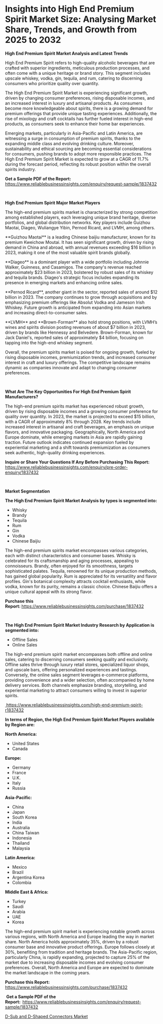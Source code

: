 <p><h1>Insights into High End Premium Spirit Market Size: Analysing Market Share, Trends, and Growth from 2025 to 2032</h1></p><p><strong>High End Premium Spirit Market Analysis and Latest Trends</strong></p>
<p><p>High End Premium Spirit refers to high-quality alcoholic beverages that are crafted with superior ingredients, meticulous production processes, and often come with a unique heritage or brand story. This segment includes upscale whiskey, vodka, gin, tequila, and rum, catering to discerning consumers who prioritize quality over quantity.</p><p>The High End Premium Spirit Market is experiencing significant growth, driven by changing consumer preferences, rising disposable incomes, and an increased interest in luxury and artisanal products. As consumers become more knowledgeable about spirits, there is a growing demand for premium offerings that provide unique tasting experiences. Additionally, the rise of mixology and craft cocktails has further fueled interest in high-end products, as consumers seek to enhance their home bar experiences.</p><p>Emerging markets, particularly in Asia-Pacific and Latin America, are witnessing a surge in consumption of premium spirits, thanks to the expanding middle class and evolving drinking culture. Moreover, sustainability and ethical sourcing are becoming essential considerations for consumers, pushing brands to adopt more responsible practices. The High End Premium Spirit Market is expected to grow at a CAGR of 11.7% during the forecast period, reflecting its robust position within the overall spirits industry.</p></p>
<p><strong>Get a Sample PDF of the Report:&nbsp;</strong> <a href="https://www.reliablebusinessinsights.com/enquiry/request-sample/1837432?utm_campaign=2319&utm_medium=2&utm_source=Github&utm_content=ia&utm_term=05042025&utm_id=high-end-premium-spirit">https://www.reliablebusinessinsights.com/enquiry/request-sample/1837432</a></p>
<p>&nbsp;</p>
<p><strong>High End Premium Spirit Major Market Players</strong></p>
<p><p>The high-end premium spirits market is characterized by strong competition among established players, each leveraging unique brand heritage, diverse portfolios, and global distribution networks. Key players include Guizhou Maotai, Diageo, Wuliangye Yibin, Pernod Ricard, and LVMH, among others.</p><p>**Guizhou Maotai** is a leading Chinese baijiu manufacturer, known for its premium Kweichow Moutai. It has seen significant growth, driven by rising demand in China and abroad, with annual revenues exceeding $16 billion in 2023, making it one of the most valuable spirit brands globally.</p><p>**Diageo** is a dominant player with a wide portfolio including Johnnie Walker, Guinness, and Casamigos. The company's revenue reached approximately $23 billion in 2023, bolstered by robust sales of its whiskey and tequila brands. Diageo's strategic focus includes expanding its presence in emerging markets and enhancing online sales.</p><p>**Pernod Ricard**, another giant in the sector, reported sales of around $12 billion in 2023. The company continues to grow through acquisitions and by emphasizing premium offerings like Absolut Vodka and Jameson Irish Whiskey. Future growth is anticipated from expanding into Asian markets and increasing direct-to-consumer sales.</p><p>**LVMH** and **Brown-Forman** also hold strong positions, with LVMH’s wines and spirits division posting revenues of about $7 billion in 2023, driven by brands like Hennessy and Belvedere. Brown-Forman, known for Jack Daniel's, reported sales of approximately $4 billion, focusing on tapping into the high-end whiskey segment.</p><p>Overall, the premium spirits market is poised for ongoing growth, fueled by rising disposable incomes, premiumization trends, and increased consumer interest in craft and luxury offerings. The competitive landscape remains dynamic as companies innovate and adapt to changing consumer preferences.</p></p>
<p>&nbsp;</p>
<p><strong>What Are The Key Opportunities For High End Premium Spirit Manufacturers?</strong></p>
<p><p>The high-end premium spirits market has experienced robust growth, driven by rising disposable incomes and a growing consumer preference for quality over quantity. In 2023, the market is projected to exceed $15 billion, with a CAGR of approximately 8% through 2028. Key trends include increased interest in artisanal and craft beverages, an emphasis on unique flavors, and innovative packaging. Geographically, North America and Europe dominate, while emerging markets in Asia are rapidly gaining traction. Future outlook indicates continued expansion fueled by experiential marketing and a shift towards premiumization as consumers seek authentic, high-quality drinking experiences.</p></p>
<p><strong>Inquire or Share Your Questions If Any Before Purchasing This Report:</strong> <a href="https://www.reliablebusinessinsights.com/enquiry/pre-order-enquiry/1837432?utm_campaign=2319&utm_medium=2&utm_source=Github&utm_content=ia&utm_term=05042025&utm_id=high-end-premium-spirit">https://www.reliablebusinessinsights.com/enquiry/pre-order-enquiry/1837432</a></p>
<p>&nbsp;</p>
<p><strong>Market Segmentation</strong></p>
<p><strong>The High End Premium Spirit Market Analysis by types is segmented into:</strong></p>
<p><ul><li>Whisky</li><li>Brandy</li><li>Tequila</li><li>Rum</li><li>Gin</li><li>Vodka</li><li>Chinese Baijiu</li></ul></p>
<p><p>The high-end premium spirits market encompasses various categories, each with distinct characteristics and consumer bases. Whisky is celebrated for its craftsmanship and aging processes, appealing to connoisseurs. Brandy, often enjoyed for its smoothness, targets sophisticated palates. Tequila, renowned for its unique production methods, has gained global popularity. Rum is appreciated for its versatility and flavor profiles. Gin's botanical complexity attracts cocktail enthusiasts, while vodka, known for its purity, remains a classic choice. Chinese Baijiu offers a unique cultural appeal with its strong flavor.</p></p>
<p><strong>Purchase this Report:&nbsp;</strong><a href="https://www.reliablebusinessinsights.com/purchase/1837432?utm_campaign=2319&utm_medium=2&utm_source=Github&utm_content=ia&utm_term=05042025&utm_id=high-end-premium-spirit">https://www.reliablebusinessinsights.com/purchase/1837432</a></p>
<p>&nbsp;</p>
<p><strong>The High End Premium Spirit Market Industry Research by Application is segmented into:</strong></p>
<p><ul><li>Offline Sales</li><li>Online Sales</li></ul></p>
<p><p>The high-end premium spirit market encompasses both offline and online sales, catering to discerning consumers seeking quality and exclusivity. Offline sales thrive through luxury retail stores, specialized liquor shops, and upscale bars, offering personalized experiences and tastings. Conversely, the online sales segment leverages e-commerce platforms, providing convenience and a wider selection, often accompanied by home delivery services. Both channels emphasize branding, storytelling, and experiential marketing to attract consumers willing to invest in superior spirits.</p></p>
<p><a href="https://www.reliablebusinessinsights.com/high-end-premium-spirit-r1837432?utm_campaign=2319&utm_medium=2&utm_source=Github&utm_content=ia&utm_term=05042025&utm_id=high-end-premium-spirit">&nbsp;https://www.reliablebusinessinsights.com/high-end-premium-spirit-r1837432</a></p>
<p><strong>In terms of Region, the High End Premium Spirit Market Players available by Region are:</strong></p>
<p>
    <p> <strong> North America: </strong>
        <ul>
            <li>United States</li>
            <li>Canada</li>
        </ul>
        </p> 
    <p> <strong> Europe: </strong>
        <ul>
            <li>Germany</li>
            <li>France</li>
            <li>U.K.</li>
            <li>Italy</li>
            <li>Russia</li>
        </ul>
        </p> 
    <p> <strong> Asia-Pacific: </strong>
        <ul>
            <li>China</li>
            <li>Japan</li>
            <li>South Korea</li>
            <li>India</li>
            <li>Australia</li>
            <li>China Taiwan</li>
            <li>Indonesia</li>
            <li>Thailand</li>
            <li>Malaysia</li>
        </ul>
        </p> 
    <p> <strong> Latin America: </strong>
        <ul>
            <li>Mexico</li>
            <li>Brazil</li>
            <li>Argentina Korea</li>
            <li>Colombia</li>
        </ul>
        </p> 
    <p> <strong> Middle East & Africa: </strong>
        <ul>
            <li>Turkey</li>
            <li>Saudi</li>
            <li>Arabia</li>
            <li>UAE</li>
            <li>Korea</li>
        </ul>
    </p>
    </p>
<p><p>The high-end premium spirit market is experiencing notable growth across various regions, with North America and Europe leading the way in market share. North America holds approximately 35%, driven by a robust consumer base and innovative product offerings. Europe follows closely at 30%, benefiting from tradition and heritage brands. The Asia-Pacific region, particularly China, is rapidly expanding, projected to capture 25% of the market due to increasing disposable incomes and evolving consumer preferences. Overall, North America and Europe are expected to dominate the market landscape in the coming years.</p></p>
<p><strong>Purchase this Report: </strong><a href="https://www.reliablebusinessinsights.com/purchase/1837432?utm_campaign=2319&utm_medium=2&utm_source=Github&utm_content=ia&utm_term=05042025&utm_id=high-end-premium-spirit">https://www.reliablebusinessinsights.com/purchase/1837432</a></p>
<p>&nbsp;<strong>Get a Sample PDF of the Report:&nbsp;&nbsp;</strong><a href="https://www.reliablebusinessinsights.com/enquiry/request-sample/1837432?utm_campaign=2319&utm_medium=2&utm_source=Github&utm_content=ia&utm_term=05042025&utm_id=high-end-premium-spirit">https://www.reliablebusinessinsights.com/enquiry/request-sample/1837432</a></p>
<p><strong></strong></p>
<p><p><a href="https://github.com/oslieselotte2192/Market-Research-Report-List-1/blob/main/d-sub-and-d-shaped-connectors-market.md?utm_campaign=2319&utm_medium=2&utm_source=Github&utm_content=ia&utm_term=05042025&utm_id=high-end-premium-spirit">D-Sub and D-Shaped Connectors Market</a></p></p>